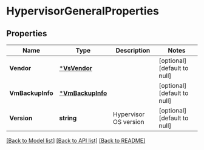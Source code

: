 # HypervisorGeneralProperties

## Properties
Name | Type | Description | Notes
------------ | ------------- | ------------- | -------------
**Vendor** | [***VsVendor**](VSVendor.md) |  | [optional] [default to null]
**VmBackupInfo** | [***VmBackupInfo**](vmBackupInfo.md) |  | [optional] [default to null]
**Version** | **string** | Hypervisor OS version | [optional] [default to null]

[[Back to Model list]](../README.md#documentation-for-models) [[Back to API list]](../README.md#documentation-for-api-endpoints) [[Back to README]](../README.md)

